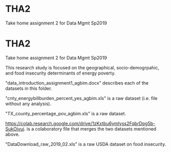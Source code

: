 # THA2
Take home assignment 2 for Data Mgmt Sp2019

# THA2
Take home assignment 2 for Data Mgmt Sp2019

This research study is focused on the geographical, socio-demogrpahic, and food insecurity determinants of energy
poverty.

"data_introduction_assignment1_agbim.docx" describes each of the datasets in this folder.

"cnty_energybillburden_percent_yes_agbim.xls" is a raw dataset (i.e. file without any analysis).

"TX_county_percentage_pov_agbim.xls" is a raw dataset.

<https://colab.research.google.com/drive/1zKxtbu6ymIyss2FqbrDpg5b-SukOivuj>. is a colaboratory file that merges the two datasets mentioned above.

"DataDownload_raw_2019_02.xls" is a raw USDA dataset on food insecurity.

